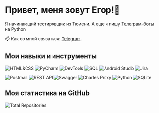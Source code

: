 # Привет, меня зовут Егор!👋

Я начинающий тестировщик из Тюмени. А еще я пишу [Телеграм-боты](https://github.com/yegor-an/Bots) на Python.

📫 Как со мной связаться: [Telegram](https://t.me/yegor_an).

## Мои навыки и инструменты

![HTML&CSS](https://img.shields.io/badge/HTML%26CSS-%2300599C?style=flat-square&logo=html5&logoColor=white)
![PyCharm](https://img.shields.io/badge/PyCharm-%2300599C?style=flat-square&logo=pycharm&logoColor=white)
![DevTools](https://img.shields.io/badge/DevTools-%2300599C?style=flat-square&logo=google-chrome&logoColor=white)
![SQL](https://img.shields.io/badge/SQL-%2300599C?style=flat-square&logo=MySQL&logoColor=white)
![Android Studio](https://img.shields.io/badge/AndroidStudio-%2300599C?style=flat-square&logo=android-studio&logoColor=white)
![Jira](https://img.shields.io/badge/Jira-%2300599C?style=flat-square&logo=jira&logoColor=white)

![Postman](https://img.shields.io/badge/Postman-%2300599C?style=flat-square&logo=postman&logoColor=white)
![REST API](https://img.shields.io/badge/RESTAPI-%2300599C?style=flat-square&logo=rest-api&logoColor=white)
![Swagger](https://img.shields.io/badge/Swagger-%2300599C?style=flat-square&logo=swagger&logoColor=white)
![Charles Proxy](https://img.shields.io/badge/CharlesProxy-%2300599C?style=flat-square&logo=charles-proxy&logoColor=white)
![Python](https://img.shields.io/badge/Python-%2300599C?style=flat-square&logo=python&logoColor=white)
![SQLite](https://img.shields.io/badge/SQLite-%2300599C?style=flat-square&logo=sqlite&logoColor=white)

## Моя статистика на GitHub

![Total Repositories](https://img.shields.io/badge/Repositories-2-blue)
